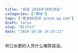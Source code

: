 ```yaml
---
title: "说说 2016年10月20日"
categories: ["嘀咕"]
tags: ["来自QQ空间 qzone.qq.com"]
draft: false
slug: "BI17n2"
date: "2016-10-20 14:37:21"
---
```


听口水歌的人凭什么嘲笑摇滚。
